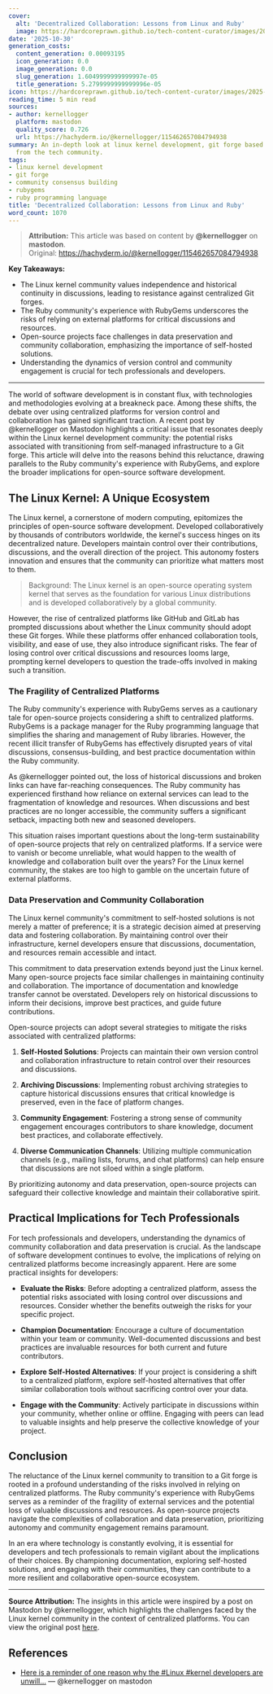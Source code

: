 ```yaml
---
cover:
  alt: 'Decentralized Collaboration: Lessons from Linux and Ruby'
  image: https://hardcoreprawn.github.io/tech-content-curator/images/2025-10-30-decentralized-collaboration-lessons.png
date: '2025-10-30'
generation_costs:
  content_generation: 0.00093195
  icon_generation: 0.0
  image_generation: 0.0
  slug_generation: 1.6049999999999997e-05
  title_generation: 5.2799999999999996e-05
icon: https://hardcoreprawn.github.io/tech-content-curator/images/2025-10-30-decentralized-collaboration-lessons-icon.png
reading_time: 5 min read
sources:
- author: kernellogger
  platform: mastodon
  quality_score: 0.726
  url: https://hachyderm.io/@kernellogger/115462657084794938
summary: An in-depth look at linux kernel development, git forge based on insights
  from the tech community.
tags:
- linux kernel development
- git forge
- community consensus building
- rubygems
- ruby programming language
title: 'Decentralized Collaboration: Lessons from Linux and Ruby'
word_count: 1070
---
```


> **Attribution:** This article was based on content by **@kernellogger** on **mastodon**.  
> Original: https://hachyderm.io/@kernellogger/115462657084794938

**Key Takeaways:**
- The Linux kernel community values independence and historical continuity in discussions, leading to resistance against centralized Git forges.
- The Ruby community's experience with RubyGems underscores the risks of relying on external platforms for critical discussions and resources.
- Open-source projects face challenges in data preservation and community collaboration, emphasizing the importance of self-hosted solutions.
- Understanding the dynamics of version control and community engagement is crucial for tech professionals and developers.

---

The world of software development is in constant flux, with technologies and methodologies evolving at a breakneck pace. Among these shifts, the debate over using centralized platforms for version control and collaboration has gained significant traction. A recent post by @kernellogger on Mastodon highlights a critical issue that resonates deeply within the Linux kernel development community: the potential risks associated with transitioning from self-managed infrastructure to a Git forge. This article will delve into the reasons behind this reluctance, drawing parallels to the Ruby community's experience with RubyGems, and explore the broader implications for open-source software development.

## The Linux Kernel: A Unique Ecosystem

The Linux kernel, a cornerstone of modern computing, epitomizes the principles of open-source software development. Developed collaboratively by thousands of contributors worldwide, the kernel's success hinges on its decentralized nature. Developers maintain control over their contributions, discussions, and the overall direction of the project. This autonomy fosters innovation and ensures that the community can prioritize what matters most to them.

> Background: The Linux kernel is an open-source operating system kernel that serves as the foundation for various Linux distributions and is developed collaboratively by a global community.

However, the rise of centralized platforms like GitHub and GitLab has prompted discussions about whether the Linux community should adopt these Git forges. While these platforms offer enhanced collaboration tools, visibility, and ease of use, they also introduce significant risks. The fear of losing control over critical discussions and resources looms large, prompting kernel developers to question the trade-offs involved in making such a transition.

### The Fragility of Centralized Platforms

The Ruby community's experience with RubyGems serves as a cautionary tale for open-source projects considering a shift to centralized platforms. RubyGems is a package manager for the Ruby programming language that simplifies the sharing and management of Ruby libraries. However, the recent illicit transfer of RubyGems has effectively disrupted years of vital discussions, consensus-building, and best practice documentation within the Ruby community.

As @kernellogger pointed out, the loss of historical discussions and broken links can have far-reaching consequences. The Ruby community has experienced firsthand how reliance on external services can lead to the fragmentation of knowledge and resources. When discussions and best practices are no longer accessible, the community suffers a significant setback, impacting both new and seasoned developers.

This situation raises important questions about the long-term sustainability of open-source projects that rely on centralized platforms. If a service were to vanish or become unreliable, what would happen to the wealth of knowledge and collaboration built over the years? For the Linux kernel community, the stakes are too high to gamble on the uncertain future of external platforms.

### Data Preservation and Community Collaboration

The Linux kernel community's commitment to self-hosted solutions is not merely a matter of preference; it is a strategic decision aimed at preserving data and fostering collaboration. By maintaining control over their infrastructure, kernel developers ensure that discussions, documentation, and resources remain accessible and intact.

This commitment to data preservation extends beyond just the Linux kernel. Many open-source projects face similar challenges in maintaining continuity and collaboration. The importance of documentation and knowledge transfer cannot be overstated. Developers rely on historical discussions to inform their decisions, improve best practices, and guide future contributions.

Open-source projects can adopt several strategies to mitigate the risks associated with centralized platforms:

1. **Self-Hosted Solutions**: Projects can maintain their own version control and collaboration infrastructure to retain control over their resources and discussions.

2. **Archiving Discussions**: Implementing robust archiving strategies to capture historical discussions ensures that critical knowledge is preserved, even in the face of platform changes.

3. **Community Engagement**: Fostering a strong sense of community engagement encourages contributors to share knowledge, document best practices, and collaborate effectively.

4. **Diverse Communication Channels**: Utilizing multiple communication channels (e.g., mailing lists, forums, and chat platforms) can help ensure that discussions are not siloed within a single platform.

By prioritizing autonomy and data preservation, open-source projects can safeguard their collective knowledge and maintain their collaborative spirit.

## Practical Implications for Tech Professionals

For tech professionals and developers, understanding the dynamics of community collaboration and data preservation is crucial. As the landscape of software development continues to evolve, the implications of relying on centralized platforms become increasingly apparent. Here are some practical insights for developers:

- **Evaluate the Risks**: Before adopting a centralized platform, assess the potential risks associated with losing control over discussions and resources. Consider whether the benefits outweigh the risks for your specific project.

- **Champion Documentation**: Encourage a culture of documentation within your team or community. Well-documented discussions and best practices are invaluable resources for both current and future contributors.

- **Explore Self-Hosted Alternatives**: If your project is considering a shift to a centralized platform, explore self-hosted alternatives that offer similar collaboration tools without sacrificing control over your data.

- **Engage with the Community**: Actively participate in discussions within your community, whether online or offline. Engaging with peers can lead to valuable insights and help preserve the collective knowledge of your project.

## Conclusion

The reluctance of the Linux kernel community to transition to a Git forge is rooted in a profound understanding of the risks involved in relying on centralized platforms. The Ruby community's experience with RubyGems serves as a reminder of the fragility of external services and the potential loss of valuable discussions and resources. As open-source projects navigate the complexities of collaboration and data preservation, prioritizing autonomy and community engagement remains paramount.

In an era where technology is constantly evolving, it is essential for developers and tech professionals to remain vigilant about the implications of their choices. By championing documentation, exploring self-hosted solutions, and engaging with their communities, they can contribute to a more resilient and collaborative open-source ecosystem.

---

**Source Attribution:** The insights in this article were inspired by a post on Mastodon by @kernellogger, which highlights the challenges faced by the Linux kernel community in the context of centralized platforms. You can view the original post [here](https://hachyderm.io/@kernellogger/115462657084794938).

## References

- [Here is a reminder of one reason why the #Linux #kernel developers are unwill...](https://hachyderm.io/@kernellogger/115462657084794938) — @kernellogger on mastodon